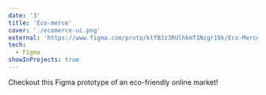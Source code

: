 ```yaml
---
date: '3'
title: 'Eco-merce'
cover: './ecomerce-ui.png'
external: 'https://www.figma.com/proto/ktfBJz3RUlhkmT1Nzgr18k/Eco-Merce?node-id=25%3A258&scaling=min-zoom'
tech:
  - Figma
showInProjects: true
---
```


Checkout this Figma prototype of an eco-friendly online market!

